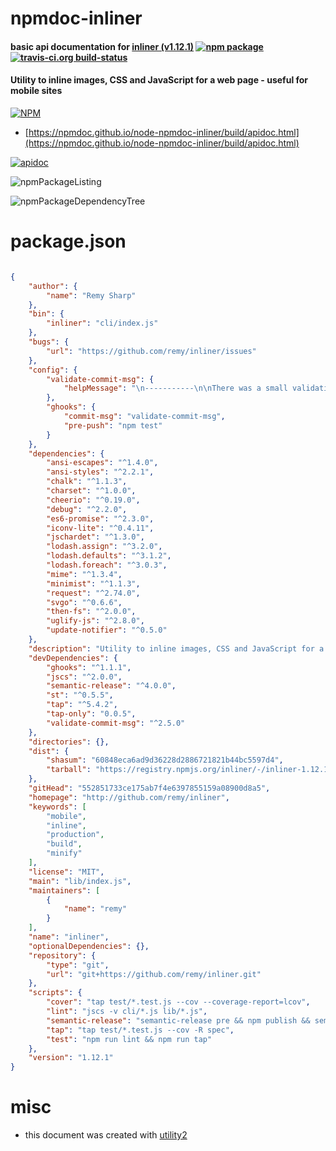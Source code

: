 # npmdoc-inliner

#### basic api documentation for  [inliner (v1.12.1)](http://github.com/remy/inliner)  [![npm package](https://img.shields.io/npm/v/npmdoc-inliner.svg?style=flat-square)](https://www.npmjs.org/package/npmdoc-inliner) [![travis-ci.org build-status](https://api.travis-ci.org/npmdoc/node-npmdoc-inliner.svg)](https://travis-ci.org/npmdoc/node-npmdoc-inliner)

#### Utility to inline images, CSS and JavaScript for a web page - useful for mobile sites

[![NPM](https://nodei.co/npm/inliner.png?downloads=true&downloadRank=true&stars=true)](https://www.npmjs.com/package/inliner)

- [https://npmdoc.github.io/node-npmdoc-inliner/build/apidoc.html](https://npmdoc.github.io/node-npmdoc-inliner/build/apidoc.html)

[![apidoc](https://npmdoc.github.io/node-npmdoc-inliner/build/screenCapture.buildCi.browser.%252Ftmp%252Fbuild%252Fapidoc.html.png)](https://npmdoc.github.io/node-npmdoc-inliner/build/apidoc.html)

![npmPackageListing](https://npmdoc.github.io/node-npmdoc-inliner/build/screenCapture.npmPackageListing.svg)

![npmPackageDependencyTree](https://npmdoc.github.io/node-npmdoc-inliner/build/screenCapture.npmPackageDependencyTree.svg)



# package.json

```json

{
    "author": {
        "name": "Remy Sharp"
    },
    "bin": {
        "inliner": "cli/index.js"
    },
    "bugs": {
        "url": "https://github.com/remy/inliner/issues"
    },
    "config": {
        "validate-commit-msg": {
            "helpMessage": "\n-----------\n\nThere was a small validation problem with your commit message:\n\n> %s\n\nIt's not a huge problem, but a valid commit message will ensure\nwhether your commit triggers a release or not (and sometimes the\ncommit won't need to trigger a release). If you really need to, you\ncan skip the validation using 'git commit --no-verify'.\n\nIf your commit is a fix, it might want to be:\n\n> fix: storage bug\n\nOr a feature:\n\n> feat: added new storage process\n\nThere's also 'docs', 'test' and 'chore' and a few more. To read\nhow the commit message should be formatted, please see this short\npost: https://git.io/vVCIR\n"
        },
        "ghooks": {
            "commit-msg": "validate-commit-msg",
            "pre-push": "npm test"
        }
    },
    "dependencies": {
        "ansi-escapes": "^1.4.0",
        "ansi-styles": "^2.2.1",
        "chalk": "^1.1.3",
        "charset": "^1.0.0",
        "cheerio": "^0.19.0",
        "debug": "^2.2.0",
        "es6-promise": "^2.3.0",
        "iconv-lite": "^0.4.11",
        "jschardet": "^1.3.0",
        "lodash.assign": "^3.2.0",
        "lodash.defaults": "^3.1.2",
        "lodash.foreach": "^3.0.3",
        "mime": "^1.3.4",
        "minimist": "^1.1.3",
        "request": "^2.74.0",
        "svgo": "^0.6.6",
        "then-fs": "^2.0.0",
        "uglify-js": "^2.8.0",
        "update-notifier": "^0.5.0"
    },
    "description": "Utility to inline images, CSS and JavaScript for a web page - useful for mobile sites",
    "devDependencies": {
        "ghooks": "^1.1.1",
        "jscs": "^2.0.0",
        "semantic-release": "^4.0.0",
        "st": "^0.5.5",
        "tap": "^5.4.2",
        "tap-only": "0.0.5",
        "validate-commit-msg": "^2.5.0"
    },
    "directories": {},
    "dist": {
        "shasum": "60848eca6ad9d36228d2886721821b44bc5597d4",
        "tarball": "https://registry.npmjs.org/inliner/-/inliner-1.12.1.tgz"
    },
    "gitHead": "552851733ce175ab7f4e6397855159a08900d8a5",
    "homepage": "http://github.com/remy/inliner",
    "keywords": [
        "mobile",
        "inline",
        "production",
        "build",
        "minify"
    ],
    "license": "MIT",
    "main": "lib/index.js",
    "maintainers": [
        {
            "name": "remy"
        }
    ],
    "name": "inliner",
    "optionalDependencies": {},
    "repository": {
        "type": "git",
        "url": "git+https://github.com/remy/inliner.git"
    },
    "scripts": {
        "cover": "tap test/*.test.js --cov --coverage-report=lcov",
        "lint": "jscs -v cli/*.js lib/*.js",
        "semantic-release": "semantic-release pre && npm publish && semantic-release post",
        "tap": "tap test/*.test.js --cov -R spec",
        "test": "npm run lint && npm run tap"
    },
    "version": "1.12.1"
}
```



# misc
- this document was created with [utility2](https://github.com/kaizhu256/node-utility2)
